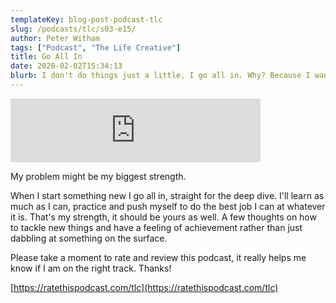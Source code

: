 ```yaml
---
templateKey: blog-post-podcast-tlc
slug: /podcasts/tlc/s03-e15/
author: Peter Witham
tags: ["Podcast", "The Life Creative"]
title: Go All In
date: 2020-02-02T15:34:13
blurb: I don't do things just a little, I go all in. Why? Because I want to do the best I can. Here's a few tips for you.
---
```


<iframe src="https://anchor.fm/peter-witham/embed/episodes/Go-all-in-Poker-face-eaj43m" height="102px" width="400px" frameborder="0" scrolling="no"></iframe>

My problem might be my biggest strength.

When I start something new I go all in, straight for the deep dive. I'll learn as much as I can, practice and push myself to do the best job I can at whatever it is. That's my strength, it should be yours as well.
A few thoughts on how to tackle new things and have a feeling of achievement rather than just dabbling at something on the surface.

Please take a moment to rate and review this podcast, it really helps me know if I am on the right track. Thanks!

[https://ratethispodcast.com/tlc](https://ratethispodcast.com/tlc)
